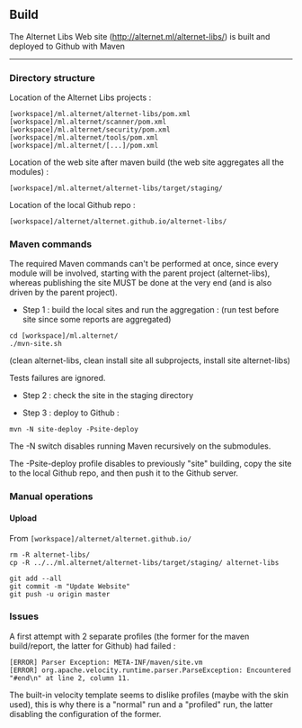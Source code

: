 ## Build

The Alternet Libs Web site (http://alternet.ml/alternet-libs/) is built and deployed to Github with Maven

---

### Directory structure

Location of the Alternet Libs projects :

```
[workspace]/ml.alternet/alternet-libs/pom.xml
[workspace]/ml.alternet/scanner/pom.xml
[workspace]/ml.alternet/security/pom.xml
[workspace]/ml.alternet/tools/pom.xml
[workspace]/ml.alternet/[...]/pom.xml
```

Location of the web site after maven build (the web site aggregates all the modules) :

```
[workspace]/ml.alternet/alternet-libs/target/staging/
```

Location of the local Github repo :

```
[workspace]/alternet/alternet.github.io/alternet-libs/
```

### Maven commands

The required Maven commands can't be performed at once, since every module will be involved, starting with the
parent project (alternet-libs), whereas publishing the site MUST be done at the very end (and is also driven by
the parent project).

* Step 1 : build the local sites and run the aggregation :
(run test before site since some reports are aggregated)

```
cd [workspace]/ml.alternet/
./mvn-site.sh
```

(clean alternet-libs, clean install site all subprojects, install site alternet-libs)

Tests failures are ignored.

* Step 2 : check the site in the staging directory

* Step 3 : deploy to Github :

```
mvn -N site-deploy -Psite-deploy
```

The -N switch disables running Maven recursively on the submodules.

The -Psite-deploy profile disables to previously "site" building, copy the site to the local Github repo, and
then push it to the Github server.

### Manual operations

#### Upload

From `[workspace]/alternet/alternet.github.io/`

```
rm -R alternet-libs/
cp -R ../../ml.alternet/alternet-libs/target/staging/ alternet-libs

git add --all
git commit -m "Update Website"
git push -u origin master
```

### Issues

A first attempt with 2 separate profiles (the former for the maven build/report, the latter for Github) had failed :

```
[ERROR] Parser Exception: META-INF/maven/site.vm
[ERROR] org.apache.velocity.runtime.parser.ParseException: Encountered "#end\n" at line 2, column 11.
```

The built-in velocity template seems to dislike profiles (maybe with the skin used), this is why there is a
"normal" run and a "profiled" run, the latter disabling the configuration of the former.